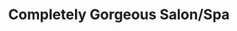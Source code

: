---
title: "Completely Gorgeous Salon/Spa"
url: /silang/completely-gorgeous-salon-spa/
shop: beauty
---